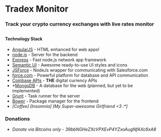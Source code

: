 # Tradex Monitor
### Track your crypto currency exchanges with live rates monitor
##


#### Technology Stack

* [AngularJS](https://angularjs.org) - HTML enhanced for web apps!
* [node.js](https://nodejs.org/en/) - Server for the backend
* [Express](https://expressjs.com/) - Fast node.js network app framework
* [Semantic UI](https://semantic-ui.com/) - Awesome ready-to-use UI styles and icons
* [JSForce](https://jsforce.github.io/) - NodeJs wrapper for communicating with Salesforce.com
* [force.com](https://force.com) - Powerful platform for database and API communication
* [Coinbase APIs](https://developers.coinbase.com/api/v2) - **THE** digital currency APIs
* *[MongoDB](https://www.mongodb.com/) - A database for the web (planned, but yet to be implemented)
* [Grunt](https://gruntjs.com/) - Task runner for the server
* [Bower](https://bower.io/) - Package manager for the frontend
* _[Coffee] [Insomnia] [My Super-awesome Girlfriend <3 :*]_

### Donations
* *Donate via Bitcoins only - 39bbNGHeZXcVPXEvP4YZxoAugNfAXc6xA8*